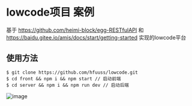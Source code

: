# lowcode项目 案例

基于 https://github.com/heimi-block/egg-RESTfulAPI 和 https://baidu.gitee.io/amis/docs/start/getting-started 
实现的lowcode平台 
## 使用方法

```
$ git clone https://github.com/hfuuss/lowcode.git
$ cd front && npm i && npm start // 启动前端
$ cd server && npm i && npm run dev // 启动后端
```

![image](https://user-images.githubusercontent.com/14094844/102710420-190e9300-42ed-11eb-9ddc-306600e836a5.png)
